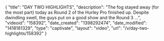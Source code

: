 {
    "title": "DAY TWO HIGHLIGHTS",
    "description": "The fog stayed away (for the most part) today as Round 2 of the Hurley Pro finished up. Despite dwindling swell, the guys put on a good show and the Round 3 ...",
    "videoid": "158392",
    "date_created": "1398292474",
    "date_modified": "1418181329",
    "type": "captivate",
    "layout": "video",
    "url": "\/v\/day-two-highlights\/158392"
}